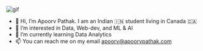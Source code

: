 ![gif](https://media1.giphy.com/media/FoVzfcqCDSb7zCynOp/giphy.gif?cid=ecf05e47nklmrmh76sghubn0hnafcbavlfwcbrg9v9up679p&rid=giphy.gif&ct=g)


- 👋 Hi, I’m Apoorv Pathak. I am an Indian 🇮🇳 student living in Canada 🇨🇦
- 👀 I’m interested in Data, Web-dev, and ML & AI
- 🌱 I’m currently learning Data Analytics
- 📫 You can reach me on my email apoorv@apoorvpathak.com

<!---
apoorvpathak/apoorvpathak is a ✨ special ✨ repository because its `README.md` (this file) appears on your GitHub profile.
You can click the Preview link to take a look at your changes.
--->
